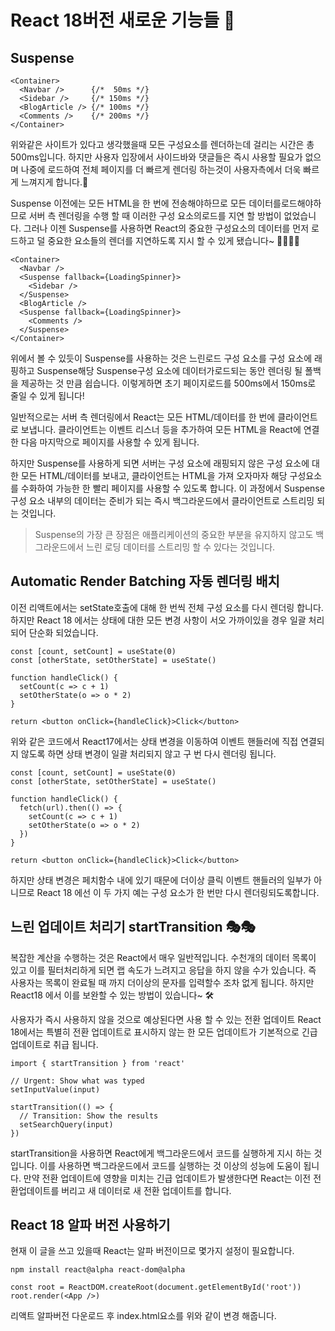# React 18버전 새로운 기능들 🎁

## Suspense
```
<Container>
  <Navbar />      {/*  50ms */}
  <Sidebar />     {/* 150ms */}
  <BlogArticle /> {/* 100ms */}
  <Comments />    {/* 200ms */}
</Container>
```
위와같은 사이트가 있다고 생각했을때 모든 구성요소를 렌더하는데 걸리는 시간은 총 500ms입니다.
하지만 사용자 입장에서 사이드바와 댓글들은 즉시 사용할 필요가 없으며 나중에 로드하여 전체 페이지를
더 빠르게 렌더링 하는것이 사용자측에서 더욱 빠르게 느껴지게 합니다.🎡

Suspense 이전에는 모든 HTML을 한 번에 전송해야하므로 모든 데이터를로드해야하므로 
서버 측 렌더링을 수행 할 때 이러한 구성 요소의로드를 지연 할 방법이 없었습니다.
그러나 이젠 Suspense를 사용하면 React의 중요한 구성요소의 데이터를 먼저 로드하고 
덜 중요한 요소들의 렌더를 지연하도록 지시 할 수 있게 됐습니다~ 🙆‍♀️🙆‍♀️


```
<Container>
  <Navbar />
  <Suspense fallback={LoadingSpinner}>
    <Sidebar />
  </Suspense>
  <BlogArticle />
  <Suspense fallback={LoadingSpinner}>
    <Comments />
  </Suspense>
</Container>
```
위에서 볼 수 있듯이 Suspense를 사용하는 것은 느린로드 구성 요소를 구성 요소에 래핑하고 
Suspense해당 Suspense구성 요소에 데이터가로드되는 동안 렌더링 될 폴백을 제공하는 것 만큼 쉽습니다. 
이렇게하면 초기 페이지로드를 500ms에서 150ms로 줄일 수 있게 됩니다!

일반적으로는 서버 측 렌더링에서 React는 모든 HTML/데이터를 한 번에 클라이언트로 보냅니다.
클라이언트는 이벤트 리스너 등을 추가하여 모든 HTML을 React에 연결 한 다음 마지막으로 페이지를 사용할 수 있게 됩니다. 


하지만 Suspense를 사용하게 되면 서버는 구성 요소에 래핑되지 않은 구성 요소에 대한 모든 HTML/데이터를 보내고, 
클라이언트는 HTML을 가져 오자마자 해당 구성요소를 수화하여 가능한 한 빨리 페이지를 사용할 수 있도록 합니다. 
이 과정에서 Suspense구성 요소 내부의 데이터는 준비가 되는 즉시 백그라운드에서 클라이언트로 스트리밍 되는 것입니다.

>Suspense의 가장 큰 장점은 애플리케이션의 중요한 부분을 유지하지 않고도 
>백그라운드에서 느린 로딩 데이터를 스트리밍 할 수 있다는 것입니다.

## Automatic Render Batching 자동 렌더링 배치
이전 리액트에서는 setState호출에 대해 한 번씩 전체 구성 요소를 다시 렌더링 합니다.
하지만 React 18 에서는 상태에 대한 모든 변경 사항이 서오 가까이있을 경우 일괄 처리 되어 단순화 되었습니다.

```
const [count, setCount] = useState(0)
const [otherState, setOtherState] = useState()

function handleClick() {
  setCount(c => c + 1)
  setOtherState(o => o * 2)
}

return <button onClick={handleClick}>Click</button>
```
위와 같은 코드에서 React17에서는 상태 변경을 이동하여 이벤트 핸들러에 직접 연결되지 않도록 하면 상태 변경이
일괄 처리되지 않고 구 번 다시 렌더링 됩니다. 

```
const [count, setCount] = useState(0)
const [otherState, setOtherState] = useState()

function handleClick() {
  fetch(url).then(() => {
    setCount(c => c + 1)
    setOtherState(o => o * 2)
  })
}

return <button onClick={handleClick}>Click</button>
```
하지만 상태 변경은 페치함수 내에 있기 때문에 더이상 클릭 이벤트 핸들러의 일부가 아니므로
React 18 에선 이 두 가지 예는 구성 요소가 한 번만 다시 렌더링되도록합니다.


## 느린 업데이트 처리기 startTransition 🎭🎭
복잡한 계산을 수행하는 것은 React에서 매우 일반적입니다.
수천개의 데이터 목록이 있고 이를 필터처리하게 되면 랩 속도가 느려지고 응답을 하지 않을 수가 있습니다.
즉 사용자는 목록이 완료될 때 까지 더이상의 문자를 입력할수 조차 없게 됩니다.
하지만 React18 에서 이를 보완할 수 있는 방법이 있습니다~ 🛠

사용자가 즉시 사용하지 않을 것으로 예상된다면 사용 할 수 있는 전환 업데이트
React 18에서는 특별히 전환 업데이트로 표시하지 않는 한 모든 업데이트가 기본적으로 긴급업데이트로 취급 됩니다.
```
import { startTransition } from 'react'

// Urgent: Show what was typed
setInputValue(input)

startTransition(() => {
  // Transition: Show the results
  setSearchQuery(input)
})
```

startTransition을 사용하면 React에게 백그라운드에서 코드를 실행하게 지시 하는 것입니다.
이를 사용하면 백그라운드에서 코드를 실행하는 것 이상의 성능에 도움이 됩니다.
만약 전환 업데이트에 영향을 미치는 긴급 업데이트가 발생한다면 React는 이전 전환업데이트를 버리고 새 데이터로 새 전환 업데이트를 합니다. 

## React 18 알파 버전 사용하기
현재 이 글을 쓰고 있을때 React는 알파 버전이므로 몇가지 설정이 필요합니다.
```
npm install react@alpha react-dom@alpha
```

```
const root = ReactDOM.createRoot(document.getElementById('root'))
root.render(<App />)
```
리액트 알파버전 다운로드 후 index.html요소를 위와 같이 변경 해줍니다. 








